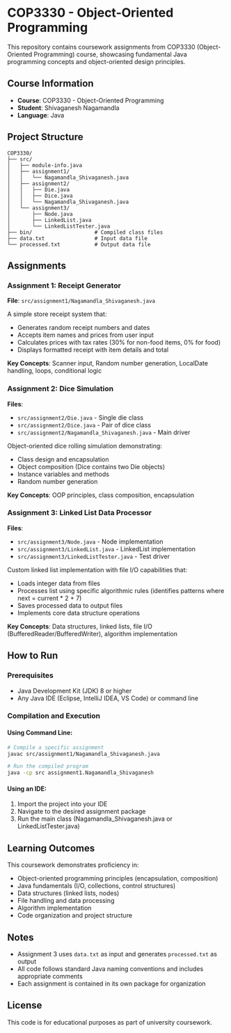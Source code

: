 # COP3330 - Object-Oriented Programming

This repository contains coursework assignments from COP3330 (Object-Oriented Programming) course, showcasing fundamental Java programming concepts and object-oriented design principles.

## Course Information

- **Course**: COP3330 - Object-Oriented Programming
- **Student**: Shivaganesh Nagamandla
- **Language**: Java

## Project Structure

```
COP3330/
├── src/
│   ├── module-info.java
│   ├── assignment1/
│   │   └── Nagamandla_Shivaganesh.java
│   ├── assignment2/
│   │   ├── Die.java
│   │   ├── Dice.java
│   │   └── Nagamandla_Shivaganesh.java
│   └── assignment3/
│       ├── Node.java
│       ├── LinkedList.java
│       └── LinkedListTester.java
├── bin/                    # Compiled class files
├── data.txt                # Input data file
└── processed.txt           # Output data file
```

## Assignments

### Assignment 1: Receipt Generator
**File**: `src/assignment1/Nagamandla_Shivaganesh.java`

A simple store receipt system that:
- Generates random receipt numbers and dates
- Accepts item names and prices from user input
- Calculates prices with tax rates (30% for non-food items, 0% for food)
- Displays formatted receipt with item details and total

**Key Concepts**: Scanner input, Random number generation, LocalDate handling, loops, conditional logic

### Assignment 2: Dice Simulation
**Files**:
- `src/assignment2/Die.java` - Single die class
- `src/assignment2/Dice.java` - Pair of dice class
- `src/assignment2/Nagamandla_Shivaganesh.java` - Main driver

Object-oriented dice rolling simulation demonstrating:
- Class design and encapsulation
- Object composition (Dice contains two Die objects)
- Instance variables and methods
- Random number generation

**Key Concepts**: OOP principles, class composition, encapsulation

### Assignment 3: Linked List Data Processor
**Files**:
- `src/assignment3/Node.java` - Node implementation
- `src/assignment3/LinkedList.java` - LinkedList implementation
- `src/assignment3/LinkedListTester.java` - Test driver

Custom linked list implementation with file I/O capabilities that:
- Loads integer data from files
- Processes list using specific algorithmic rules (identifies patterns where next = current * 2 + 7)
- Saves processed data to output files
- Implements core data structure operations

**Key Concepts**: Data structures, linked lists, file I/O (BufferedReader/BufferedWriter), algorithm implementation

## How to Run

### Prerequisites
- Java Development Kit (JDK) 8 or higher
- Any Java IDE (Eclipse, IntelliJ IDEA, VS Code) or command line

### Compilation and Execution

#### Using Command Line:

```bash
# Compile a specific assignment
javac src/assignment1/Nagamandla_Shivaganesh.java

# Run the compiled program
java -cp src assignment1.Nagamandla_Shivaganesh
```

#### Using an IDE:
1. Import the project into your IDE
2. Navigate to the desired assignment package
3. Run the main class (Nagamandla_Shivaganesh.java or LinkedListTester.java)

## Learning Outcomes

This coursework demonstrates proficiency in:
- Object-oriented programming principles (encapsulation, composition)
- Java fundamentals (I/O, collections, control structures)
- Data structures (linked lists, nodes)
- File handling and data processing
- Algorithm implementation
- Code organization and project structure

## Notes

- Assignment 3 uses `data.txt` as input and generates `processed.txt` as output
- All code follows standard Java naming conventions and includes appropriate comments
- Each assignment is contained in its own package for organization

## License

This code is for educational purposes as part of university coursework.
